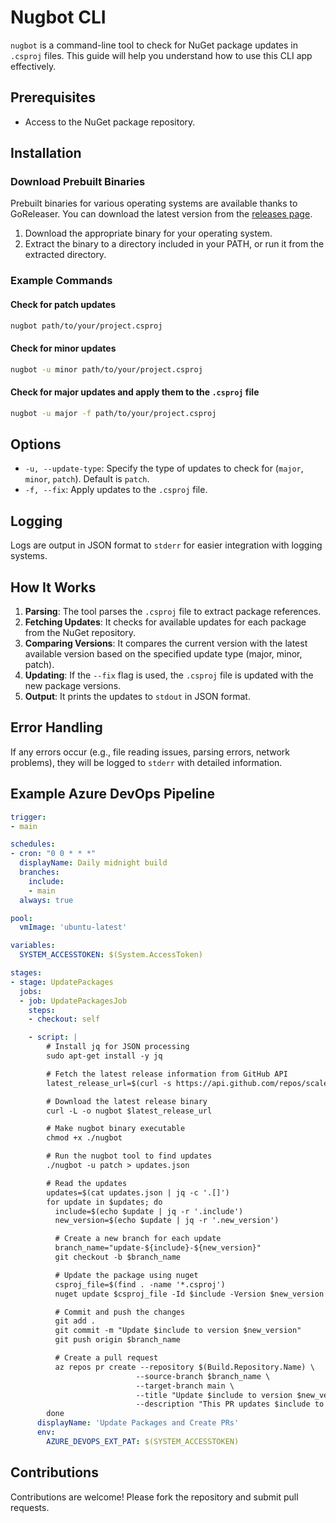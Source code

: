 # Nugbot CLI

`nugbot` is a command-line tool to check for NuGet package updates in `.csproj` files. This guide will help you understand how to use this CLI app effectively.

## Prerequisites

- Access to the NuGet package repository.

## Installation

### Download Prebuilt Binaries

Prebuilt binaries for various operating systems are available thanks to GoReleaser. You can download the latest version from the [releases page](https://github.com/scale-run/nugbot/releases).

1. Download the appropriate binary for your operating system.
2. Extract the binary to a directory included in your PATH, or run it from the extracted directory.

### Example Commands

#### Check for patch updates

```sh
nugbot path/to/your/project.csproj
```

#### Check for minor updates

```sh
nugbot -u minor path/to/your/project.csproj
```

#### Check for major updates and apply them to the `.csproj` file

```sh
nugbot -u major -f path/to/your/project.csproj
```

## Options

- `-u, --update-type`: Specify the type of updates to check for (`major`, `minor`, `patch`). Default is `patch`.
- `-f, --fix`: Apply updates to the `.csproj` file.

## Logging

Logs are output in JSON format to `stderr` for easier integration with logging systems.

## How It Works

1. **Parsing**: The tool parses the `.csproj` file to extract package references.
2. **Fetching Updates**: It checks for available updates for each package from the NuGet repository.
3. **Comparing Versions**: It compares the current version with the latest available version based on the specified update type (major, minor, patch).
4. **Updating**: If the `--fix` flag is used, the `.csproj` file is updated with the new package versions.
5. **Output**: It prints the updates to `stdout` in JSON format.

## Error Handling

If any errors occur (e.g., file reading issues, parsing errors, network problems), they will be logged to `stderr` with detailed information.

## Example Azure DevOps Pipeline

```yaml
trigger:
- main

schedules:
- cron: "0 0 * * *"
  displayName: Daily midnight build
  branches:
    include:
    - main
  always: true

pool:
  vmImage: 'ubuntu-latest'

variables:
  SYSTEM_ACCESSTOKEN: $(System.AccessToken)

stages:
- stage: UpdatePackages
  jobs:
  - job: UpdatePackagesJob
    steps:
    - checkout: self

    - script: |
        # Install jq for JSON processing
        sudo apt-get install -y jq

        # Fetch the latest release information from GitHub API
        latest_release_url=$(curl -s https://api.github.com/repos/scale-run/nugbot/releases/latest | jq -r '.assets[] | select(.name | contains("nugbot-linux-amd64")) | .browser_download_url')

        # Download the latest release binary
        curl -L -o nugbot $latest_release_url

        # Make nugbot binary executable
        chmod +x ./nugbot

        # Run the nugbot tool to find updates
        ./nugbot -u patch > updates.json

        # Read the updates
        updates=$(cat updates.json | jq -c '.[]')
        for update in $updates; do
          include=$(echo $update | jq -r '.include')
          new_version=$(echo $update | jq -r '.new_version')

          # Create a new branch for each update
          branch_name="update-${include}-${new_version}"
          git checkout -b $branch_name

          # Update the package using nuget
          csproj_file=$(find . -name '*.csproj')
          nuget update $csproj_file -Id $include -Version $new_version

          # Commit and push the changes
          git add .
          git commit -m "Update $include to version $new_version"
          git push origin $branch_name

          # Create a pull request
          az repos pr create --repository $(Build.Repository.Name) \
                            --source-branch $branch_name \
                            --target-branch main \
                            --title "Update $include to version $new_version" \
                            --description "This PR updates $include to version $new_version."
        done
      displayName: 'Update Packages and Create PRs'
      env:
        AZURE_DEVOPS_EXT_PAT: $(SYSTEM_ACCESSTOKEN)
```

## Contributions

Contributions are welcome! Please fork the repository and submit pull requests.
